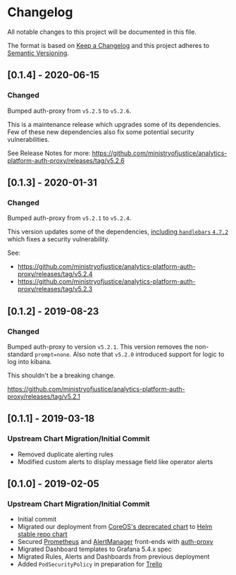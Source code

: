 # Changelog
All notable changes to this project will be documented in this file.

The format is based on [Keep a Changelog](http://keepachangelog.com/en/1.0.0/)
and this project adheres to [Semantic Versioning](http://semver.org/spec/v2.0.0.html).


## [0.1.4] - 2020-06-15
### Changed
Bumped auth-proxy from `v5.2.5` to `v5.2.6`.

This is a maintenance release which upgrades some of its dependencies.
Few of these new dependencies also fix some potential security
vulnerabilities.

See Release Notes for more: https://github.com/ministryofjustice/analytics-platform-auth-proxy/releases/tag/v5.2.6


## [0.1.3] - 2020-01-31
### Changed
Bumped auth-proxy from `v5.2.1` to `v5.2.4`.

This version updates some of the dependencies, [including
`handlebars` `4.7.2`](https://github.com/ministryofjustice/analytics-platform-auth-proxy/pull/214)
which fixes a security vulnerability.

See:
- https://github.com/ministryofjustice/analytics-platform-auth-proxy/releases/tag/v5.2.4
- https://github.com/ministryofjustice/analytics-platform-auth-proxy/releases/tag/v5.2.3


## [0.1.2] - 2019-08-23
### Changed
Bumped auth-proxy to version `v5.2.1`.
This version removes the non-standard `prompt=none`.
Also note that `v5.2.0` introduced support for logic to log into kibana.

This shouldn't be a breaking change.

https://github.com/ministryofjustice/analytics-platform-auth-proxy/releases/tag/v5.2.1


## [0.1.1] - 2019-03-18
### Upstream Chart Migration/Initial Commit
- Removed duplicate alerting rules
- Modified custom alerts to display message field like operator alerts


## [0.1.0] - 2019-02-05
### Upstream Chart Migration/Initial Commit
- Initial commit
- Migrated our deployment from [CoreOS's deprecated chart](https://github.com/coreos/prometheus-operator/tree/master/helm) to [Helm stable repo chart](https://github.com/helm/charts/tree/master/stable/prometheus-operator)
- Secured [Prometheus](https://prometheus.services.dev.mojanalytics.xyz) and [AlertManager](https://alertmanager.services.dev.mojanalytics.xyz) front-ends with [auth-proxy](https://github.com/ministryofjustice/analytics-platform-auth-proxy)
- Migrated Dashboard templates to Grafana 5.4.x spec
- Migrated Rules, Alerts and Dashboards from previous deployment
- Added `PodSecurityPolicy` in preparation for [Trello](https://trello.com/c/0mfKXhjp)
